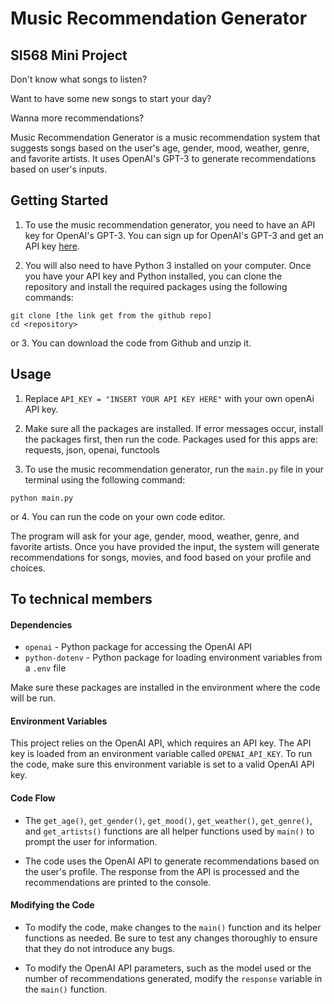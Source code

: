 Music Recommendation Generator
===========================
## SI568 Mini Project

Don't know what songs to listen?

Want to have some new songs to start your day?

Wanna more recommendations?

Music Recommendation Generator is a music recommendation system that suggests songs based on the user's age, gender, mood, weather, genre, and favorite artists. It uses OpenAI's GPT-3 to generate recommendations based on user's inputs.

Getting Started
---------------

1. To use the music recommendation generator, you need to have an API key for OpenAI's GPT-3. You can sign up for OpenAI's GPT-3 and get an API key [here](https://beta.openai.com/signup/).

2. You will also need to have Python 3 installed on your computer. Once you have your API key and Python installed, you can clone the repository and install the required packages using the following commands:

```
git clone [the link get from the github repo]
cd <repository>
```
or
3. You can download the code from Github and unzip it.

Usage
-----

1. Replace `API_KEY = "INSERT YOUR API KEY HERE"` with your own openAi API key.

2. Make sure all the packages are installed. If error messages occur, install the packages first, then run the code.
Packages used for this apps are: requests, json, openai, functools

3. To use the music recommendation generator, run the `main.py` file in your terminal using the following command:

```
python main.py
```
or
4. You can run the code on your own code editor.

The program will ask for your age, gender, mood, weather, genre, and favorite artists. Once you have provided the input, the system will generate recommendations for songs, movies, and food based on your profile and choices.

To technical members
--------------------
#### Dependencies

-   `openai` - Python package for accessing the OpenAI API
-   `python-dotenv` - Python package for loading environment variables from a `.env` file

Make sure these packages are installed in the environment where the code will be run.

#### Environment Variables

This project relies on the OpenAI API, which requires an API key. The API key is loaded from an environment variable called `OPENAI_API_KEY`. To run the code, make sure this environment variable is set to a valid OpenAI API key.

#### Code Flow

* The `get_age()`, `get_gender()`, `get_mood()`, `get_weather()`, `get_genre()`, and `get_artists()` functions are all helper functions used by `main()` to prompt the user for information.

* The code uses the OpenAI API to generate recommendations based on the user's profile. The response from the API is processed and the recommendations are printed to the console.

#### Modifying the Code

* To modify the code, make changes to the `main()` function and its helper functions as needed. Be sure to test any changes thoroughly to ensure that they do not introduce any bugs.

* To modify the OpenAI API parameters, such as the model used or the number of recommendations generated, modify the `response` variable in the `main()` function.
